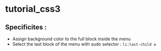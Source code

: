 # tutorial_css3

## Specificites :
- Assign background color to the full block inside the menu
- Select the last block of the menu with sudo selector : `li:last-child a`
